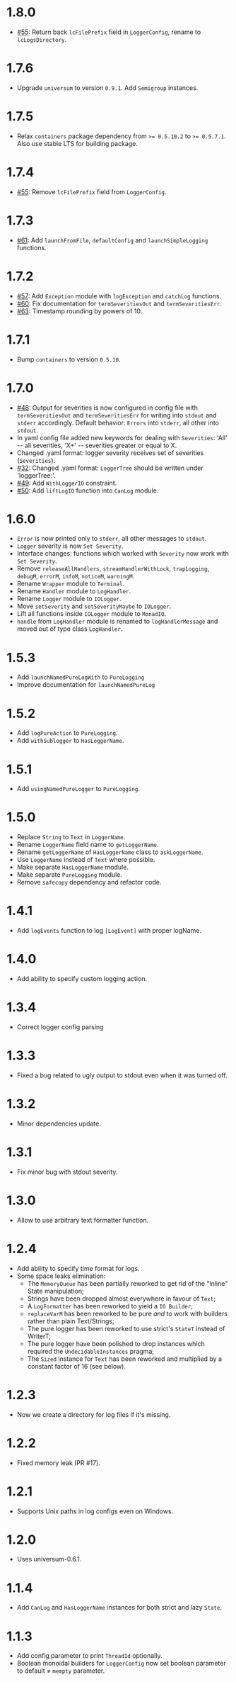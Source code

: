 1.8.0
=====

* [#55](https://github.com/serokell/log-warper/issues/55):
  Return back `lcFilePrefix` field in `LoggerConfig`, rename to `lcLogsDirectory`.

1.7.6
=====

* Upgrade `universum` to version `0.9.1`. Add `Semigroup` instances.

1.7.5
=====

* Relax `containers` package dependency from `>= 0.5.10.2` to `>= 0.5.7.1`.
  Also use stable LTS for building package.

1.7.4
=====

* [#55](https://github.com/serokell/log-warper/issues/55):
  Remove `lcFilePrefix` field from `LoggerConfig`.

1.7.3
=====

* [#61](https://github.com/serokell/log-warper/issues/61):
  Add `launchFromFile`, `defaultConfig` and `launchSimpleLogging` functions.

1.7.2
=====

* [#57](https://github.com/serokell/log-warper/issues/57):
  Add `Exception` module with `logException` and `catchLog` functions.
* [#60](https://github.com/serokell/log-warper/issues/60):
  Fix documentation for `termSeveritiesOut` and `termSeveritiesErr`.
* [#63](https://github.com/serokell/log-warper/issues/63):
  Timestamp rounding by powers of 10.

1.7.1
=====

* Bump `containers` to version `0.5.10`.

1.7.0
=====

* [#48](https://github.com/serokell/log-warper/issues/48):
  Output for severities is now configured in config file with `termSeveritiesOut`
  and `termSeveritiesErr` for writing into `stdout` and `stderr` accordingly.
  Default behavior: `Errors` into `stderr`, all other into `stdout`.
* In yaml config file added new keywords for dealing with `Severities`:
  'All' -- all severities, 'X+' -- severities greater or equal to X.
* Changed .yaml format: logger severity receives set of severities (`Severities`).
* [#32](https://github.com/serokell/log-warper/issues/32):
  Changed .yaml format: `LoggerTree` should be written under 'loggerTree:'.
* [#49](https://github.com/serokell/log-warper/issues/49):
  Add `WithLoggerIO` constraint.
* [#50](https://github.com/serokell/log-warper/issues/50):
  Add `liftLogIO` function into `CanLog` module.

1.6.0
=====

* `Error` is now printed only to `stderr`, all other messages to `stdout`.
* `Logger` severity is now `Set Severity`.
* Interface changes: functions which worked with `Severity` now work with `Set Severity`.
* Remove `releaseAllHandlers`, `streamHandlerWithLock`,
  `trapLogging`, `debugM`, `errorM`, `infoM`, `noticeM`, `warningM`.
* Rename `Wrapper` module to `Terminal`.
* Rename `Handler` module to `LogHandler`.
* Rename `Logger` module to `IOLogger`.
* Move `setSeverity` and `setSeverityMaybe` to `IOLogger`.
* Lift all functions inside `IOLogger` module to `MonadIO`.
* `handle` from `LogHandler` module is renamed to `logHandlerMessage`
  and moved out of type class `LogHandler`.

1.5.3
=====

* Add `launchNamedPureLogWith` to `PureLogging`
* Improve documentation for `launchNamedPureLog`

1.5.2
=====

* Add `logPureAction` to `PureLogging`.
* Add `withSublogger` to `HasLoggerName`.

1.5.1
=====

* Add `usingNamedPureLogger` to `PureLogging`.

1.5.0
=====

* Replace `String` to `Text` in `LoggerName`.
* Rename `LoggerName` field name to `getLoggerName`.
* Rename `getLoggerName` of `HasLoggerName` class to `askLoggerName`.
* Use `LoggerName` instead of `Text` where possible.
* Make separate `HasLoggerName` module.
* Make separate `PureLogging` module.
* Remove `safecopy` dependency and refactor code.

1.4.1
=====

* Add `logEvents` function to log `[LogEvent]` with proper logName.

1.4.0
=====

* Add ability to specify custom logging action.

1.3.4
====

* Correct logger config parsing

1.3.3
=====

* Fixed a bug related to ugly output to stdout even when it was turned off.

1.3.2
=====

* Minor dependencies update.

1.3.1
=====

* Fix minor bug with stdout severity.

1.3.0
=====

* Allow to use arbitrary text formatter function.

1.2.4
=====

* Add ability to specify time format for logs.
* Some space leaks elimination:
  + The `MemoryQueue` has been partially reworked to get rid of the "inline" State manipulation;
  + Strings have been dropped almost everywhere in favour of `Text`;
  + A `LogFormatter` has been reworked to yield a `IO Builder`;
  + `replaceVarM` has been reworked to be pure _and_ to work with builders rather than plain Text/Strings;
  + The pure logger has been reworked to use strict's `StateT` instead of WriterT;
  + The pure logger have been polished to drop instances which required the `UndecidableInstances` pragma;
  + The `Sized` instance for `Text` has been reworked and multiplied by a constant factor of 16 (see below).

1.2.3
=====

* Now we create a directory for log files if it's missing.

1.2.2
=====

* Fixed memory leak (PR #17).

1.2.1
=====

* Supports Unix paths in log configs even on Windows.

1.2.0
=====

* Uses universum-0.6.1.

1.1.4
=====

* Add `CanLog` and `HasLoggerName` instances for both strict and lazy `State`.

1.1.3
=====

* Add config parameter to print `ThreadId` optionally.
* Boolean monoidal builders for `LoggerConfig` now set boolean
  parameter to default ≠ `mempty` parameter.
